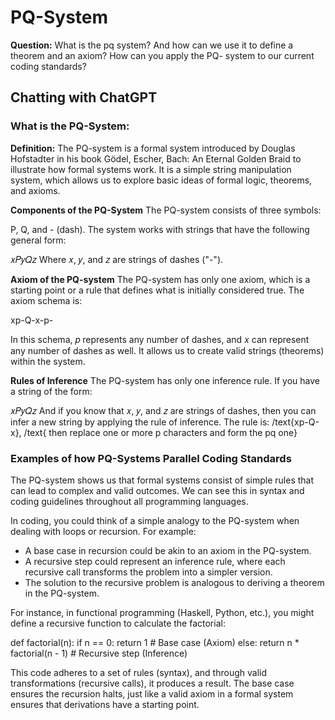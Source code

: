 # PQ-System
**Question:** What is the pq system? And how can we use it to define a theorem and an axiom? How can you apply the PQ- system to our current coding standards?

## Chatting with ChatGPT

### What is the PQ-System:
**Definition:** The PQ-system is a formal system introduced by Douglas Hofstadter in his book Gödel, Escher, Bach: An Eternal Golden Braid to illustrate how formal systems work. It is a simple string manipulation system, which allows us to explore basic ideas of formal logic, theorems, and axioms.

**Components of the PQ-System**
The PQ-system consists of three symbols:

P, Q, and - (dash).
The system works with strings that have the following general form:

𝑥𝑃𝑦𝑄𝑧
Where 𝑥, 𝑦, and 𝑧 are strings of dashes ("-").

**Axiom of the PQ-system**
The PQ-system has only one axiom, which is a starting point or a rule that defines what is initially considered true. The axiom schema is:

xp-Q-x-p-

In this schema, 𝑝 represents any number of dashes, and 𝑥 can represent any number of dashes as well. It allows us to create valid strings (theorems) within the system.

**Rules of Inference**
The PQ-system has only one inference rule. If you have a string of the form:

𝑥𝑃𝑦𝑄𝑧
And if you know that 
𝑥, 𝑦, and 𝑧 are strings of dashes, then you can infer a new string by applying the rule of inference. The rule is:
/text{xp-Q-x}, /text{ then replace one or more p characters and form the pq one}


### Examples of how PQ-Systems Parallel Coding Standards
The PQ-system shows us that formal systems consist of simple rules that can lead to complex and valid outcomes. We can see this in syntax and coding guidelines throughout all programming languages.

In coding, you could think of a simple analogy to the PQ-system when dealing with loops or recursion. For example:
- A base case in recursion could be akin to an axiom in the PQ-system.
- A recursive step could represent an inference rule, where each recursive call transforms the problem into a simpler version.
- The solution to the recursive problem is analogous to deriving a theorem in the PQ-system.

For instance, in functional programming (Haskell, Python, etc.), you might define a recursive function to calculate the factorial:

def factorial(n):
    if n == 0:
        return 1  # Base case (Axiom)
    else:
        return n * factorial(n - 1)  # Recursive step (Inference)
        
This code adheres to a set of rules (syntax), and through valid transformations (recursive calls), it produces a result. The base case ensures the recursion halts, just like a valid axiom in a formal system ensures that derivations have a starting point.

